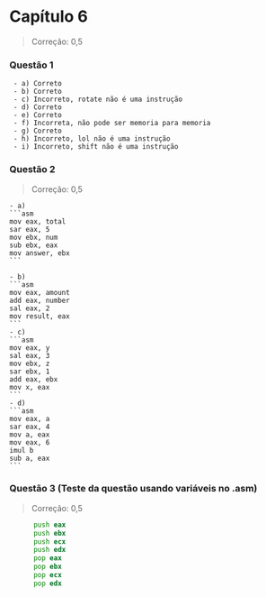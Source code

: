 # Capítulo 6

> Correção: 0,5

 ### Questão 1
     - a) Correto
     - b) Correto
     - c) Incorreto, rotate não é uma instrução
     - d) Correto
     - e) Correto
     - f) Incorreta, não pode ser memoria para memoria
     - g) Correto
     - h) Incorreto, lol não é uma instrução
     - i) Incorreto, shift não é uma instrução

 ### Questão 2

> Correção: 0,5

    - a)
    ```asm
    mov eax, total
    sar eax, 5
    mov ebx, num
    sub ebx, eax
    mov answer, ebx
    ```

    - b)
    ```asm
    mov eax, amount 
    add eax, number
    sal eax, 2
    mov result, eax
    ```
    - c)
    ```asm
    mov eax, y
    sal eax, 3
    mov ebx, z
    sar ebx, 1
    add eax, ebx
    mov x, eax
    ```
    - d)
    ```asm
    mov eax, a
    sar eax, 4
    mov a, eax
    mov eax, 6
    imul b
    sub a, eax
    ```
 ### Questão 3 (Teste da questão usando variáveis no .asm)

> Correção: 0,5

  ```asm
        push eax
        push ebx
        push ecx
        push edx
        pop eax
        pop ebx
        pop ecx
        pop edx
  ```